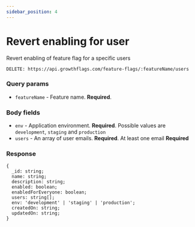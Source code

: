 ```yaml
---
sidebar_position: 4
---
```


# Revert enabling for user

Revert enabling of feature flag for a specific users

`DELETE: https://api.growthflags.com/feature-flags/:featureName/users`

### Query params

- `featureName` - Feature name. **Required**.

### Body fields

- `env` - Application environment. **Required**. Possible values are `development`, `staging` and `production`
- `users` - An array of user emails. **Required**. At least one email **Required**

### Response

```
{
  _id: string;
  name: string;
  description: string;
  enabled: boolean;
  enabledForEveryone: boolean;
  users: string[];
  env: 'development' | 'staging' | 'production';
  createdOn: string;
  updatedOn: string;
}
```
